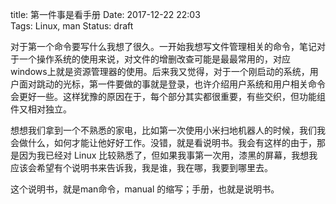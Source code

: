 title: 第一件事是看手册
Date: 2017-12-22 22:03  
Tags: Linux, man
Status: draft

对于第一个命令要写什么我想了很久。一开始我想写文件管理相关的命令，笔记对于一个操作系统的使用来说，对文件的增删改查可能是最最常用的，对应windows上就是资源管理器的使用。后来我又觉得，对于一个刚启动的系统，用户面对跳动的光标，第一件要做的事就是登录，也许介绍用户系统和用户相关命令会更好一些。这样犹豫的原因在于，每个部分其实都很重要，有些交织，但功能组件又相对独立。

想想我们拿到一个不熟悉的家电，比如第一次使用小米扫地机器人的时候，我们我会做什么，如何才能让他好好工作。没错，就是看说明书。我会有这样的由于，那是因为我已经对 Linux 比较熟悉了，但如果我事第一次用，漆黑的屏幕，我想我应该会希望有个说明书来告诉我，我是谁，我在哪，我要到哪里去。

这个说明书，就是man命令，manual 的缩写；手册，也就是说明书。

